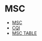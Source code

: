 # MSC 
- [MSC](https://www.techplayon.com/5g-nr-modulation-and-coding-scheme-modulation-and-code-rate/#google_vignette)
- [CQI](https://www.eit.lth.se/sprapport.php?uid=1224#:~:text=Link%20Adaptation%20(LA)%20is%20one,robustness%20of%20the%20transmitted%20signal.)
- [MSC TABLE](https://www.youtube.com/watch?v=QBiBPbME5tY)
